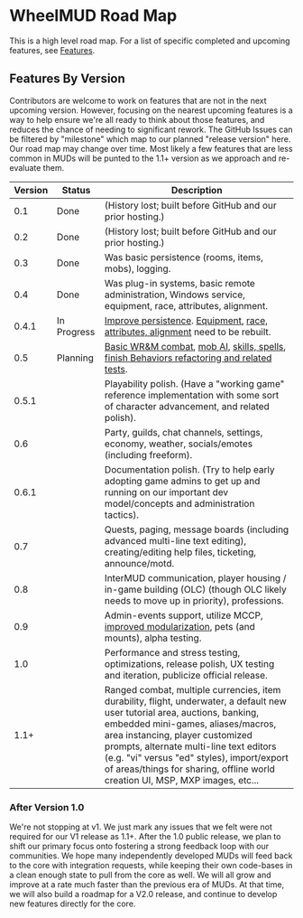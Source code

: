 # WheelMUD Road Map
This is a high level road map. For a list of specific completed and upcoming features, see [Features](Features.md).

## Features By Version
Contributors are welcome to work on features that are not in the next upcoming version.
However, focusing on the nearest upcoming features is a way to help ensure we're all ready to think about those features, and reduces the chance of needing to significant rework.
The GitHub Issues can be filtered by "milestone" which map to our planned "release version" here.
Our road map may change over time. Most likely a few features that are less common in MUDs will be punted to the 1.1+ version as we approach and re-evaluate them.

| Version | Status      | Description |
| ------- | ----------- | ----------- |
| 0.1     | Done        | (History lost; built before GitHub and our prior hosting.) |
| 0.2     | Done        | (History lost; built before GitHub and our prior hosting.) |
| 0.3     | Done        | Was basic persistence (rooms, items, mobs), logging. |
| 0.4     | Done        | Was plug-in systems, basic remote administration, Windows service, equipment, race, attributes, alignment. |
| 0.4.1   | In Progress | [Improve persistence](https://github.com/DavidRieman/WheelMUD/projects/1). [Equipment](https://github.com/DavidRieman/WheelMUD/projects/2), [race, attributes, alignment](https://github.com/DavidRieman/WheelMUD/projects/3) need to be rebuilt. |
| 0.5     | Planning    | [Basic WR&M combat](https://github.com/DavidRieman/WheelMUD/projects/4), [mob AI](https://github.com/DavidRieman/WheelMUD/projects/5), [skills, spells](https://github.com/DavidRieman/WheelMUD/projects/6), [finish Behaviors refactoring and related tests](https://github.com/DavidRieman/WheelMUD/projects/7). |
| 0.5.1   |             | Playability polish. (Have a "working game" reference implementation with some sort of character advancement, and related polish). |
| 0.6     |             | Party, guilds, chat channels, settings, economy, weather, socials/emotes (including freeform). |
| 0.6.1   |             | Documentation polish. (Try to help early adopting game admins to get up and running on our important dev model/concepts and administration tactics).
| 0.7     |             | Quests, paging, message boards (including advanced multi-line text editing), creating/editing help files, ticketing, announce/motd. |
| 0.8     |             | InterMUD communication, player housing / in-game building (OLC) (though OLC likely needs to move up in priority), professions. |
| 0.9     |             | Admin-events support, utilize MCCP, [improved modularization](https://github.com/DavidRieman/WheelMUD/discussions/125), pets (and mounts), alpha testing. |
| 1.0     |             | Performance and stress testing, optimizations, release polish, UX testing and iteration, publicize official release. |
| 1.1+    |             | Ranged combat, multiple currencies, item durability, flight, underwater, a default new user tutorial area, auctions, banking, embedded mini-games, aliases/macros, area instancing, player customized prompts, alternate multi-line text editors (e.g. "vi" versus "ed" styles), import/export of areas/things for sharing, offline world creation UI, MSP, MXP images, etc... |

### After Version 1.0
We're not stopping at v1. We just mark any issues that we felt were not required for our V1 release as 1.1+.
After the 1.0 public release, we plan to shift our primary focus onto fostering a strong feedback loop with our communities.
We hope many independently developed MUDs will feed back to the core with integration requests, while keeping their own code-bases in a clean enough state to pull from the core as well.
We will all grow and improve at a rate much faster than the previous era of MUDs.
At that time, we will also build a roadmap for a V2.0 release, and continue to develop new features directly for the core.
